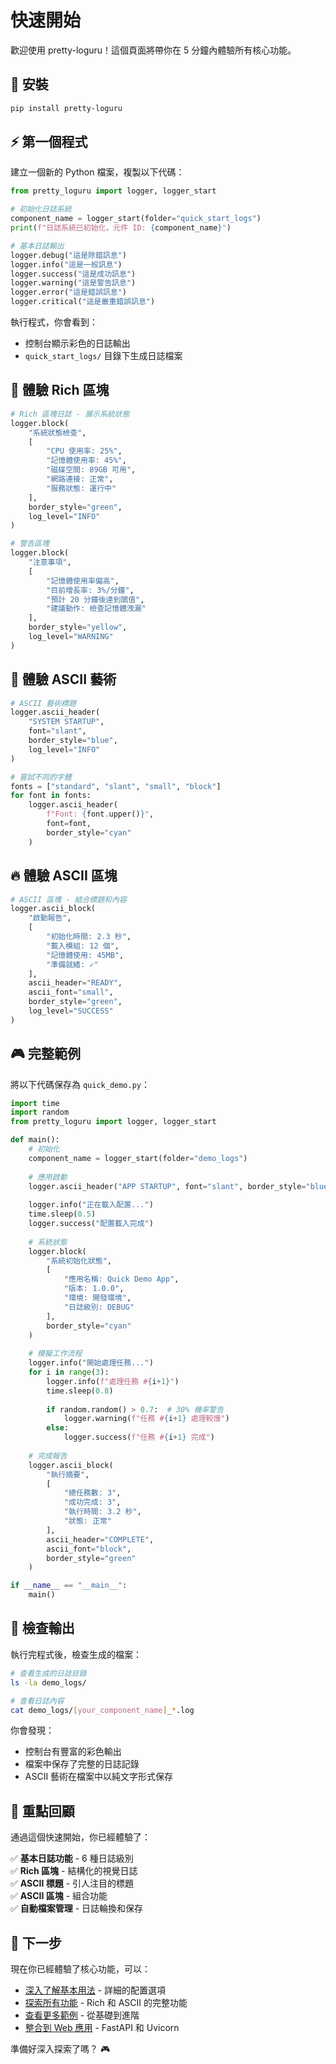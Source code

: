 # 快速開始

歡迎使用 pretty-loguru！這個頁面將帶你在 5 分鐘內體驗所有核心功能。

## 🚀 安裝

```bash
pip install pretty-loguru
```

## ⚡ 第一個程式

建立一個新的 Python 檔案，複製以下代碼：

```python
from pretty_loguru import logger, logger_start

# 初始化日誌系統
component_name = logger_start(folder="quick_start_logs")
print(f"日誌系統已初始化，元件 ID: {component_name}")

# 基本日誌輸出
logger.debug("這是除錯訊息")
logger.info("這是一般訊息") 
logger.success("這是成功訊息")
logger.warning("這是警告訊息")
logger.error("這是錯誤訊息")
logger.critical("這是嚴重錯誤訊息")
```

執行程式，你會看到：
- 控制台顯示彩色的日誌輸出
- `quick_start_logs/` 目錄下生成日誌檔案

## 🎨 體驗 Rich 區塊

```python
# Rich 區塊日誌 - 展示系統狀態
logger.block(
    "系統狀態檢查",
    [
        "CPU 使用率: 25%",
        "記憶體使用率: 45%", 
        "磁碟空間: 89GB 可用",
        "網路連接: 正常",
        "服務狀態: 運行中"
    ],
    border_style="green",
    log_level="INFO"
)

# 警告區塊
logger.block(
    "注意事項",
    [
        "記憶體使用率偏高",
        "目前增長率: 3%/分鐘",
        "預計 20 分鐘後達到閾值",
        "建議動作: 檢查記憶體洩漏"
    ],
    border_style="yellow", 
    log_level="WARNING"
)
```

## 🎯 體驗 ASCII 藝術

```python
# ASCII 藝術標題
logger.ascii_header(
    "SYSTEM STARTUP",
    font="slant",
    border_style="blue",
    log_level="INFO"
)

# 嘗試不同的字體
fonts = ["standard", "slant", "small", "block"]
for font in fonts:
    logger.ascii_header(
        f"Font: {font.upper()}",
        font=font,
        border_style="cyan"
    )
```

## 🔥 體驗 ASCII 區塊

```python
# ASCII 區塊 - 結合標題和內容
logger.ascii_block(
    "啟動報告", 
    [
        "初始化時間: 2.3 秒",
        "載入模組: 12 個",
        "記憶體使用: 45MB",
        "準備就緒: ✓"
    ],
    ascii_header="READY",
    ascii_font="small",
    border_style="green",
    log_level="SUCCESS"
)
```

## 🎮 完整範例

將以下代碼保存為 `quick_demo.py`：

```python
import time
import random
from pretty_loguru import logger, logger_start

def main():
    # 初始化
    component_name = logger_start(folder="demo_logs")
    
    # 應用啟動
    logger.ascii_header("APP STARTUP", font="slant", border_style="blue")
    
    logger.info("正在載入配置...")
    time.sleep(0.5)
    logger.success("配置載入完成")
    
    # 系統狀態
    logger.block(
        "系統初始化狀態",
        [
            "應用名稱: Quick Demo App",
            "版本: 1.0.0", 
            "環境: 開發環境",
            "日誌級別: DEBUG"
        ],
        border_style="cyan"
    )
    
    # 模擬工作流程
    logger.info("開始處理任務...")
    for i in range(3):
        logger.info(f"處理任務 #{i+1}")
        time.sleep(0.8)
        
        if random.random() > 0.7:  # 30% 機率警告
            logger.warning(f"任務 #{i+1} 處理較慢")
        else:
            logger.success(f"任務 #{i+1} 完成")
    
    # 完成報告
    logger.ascii_block(
        "執行摘要",
        [
            "總任務數: 3",
            "成功完成: 3", 
            "執行時間: 3.2 秒",
            "狀態: 正常"
        ],
        ascii_header="COMPLETE",
        ascii_font="block", 
        border_style="green"
    )

if __name__ == "__main__":
    main()
```

## 📁 檢查輸出

執行完程式後，檢查生成的檔案：

```bash
# 查看生成的日誌目錄
ls -la demo_logs/

# 查看日誌內容
cat demo_logs/[your_component_name]_*.log
```

你會發現：
- 控制台有豐富的彩色輸出
- 檔案中保存了完整的日誌記錄
- ASCII 藝術在檔案中以純文字形式保存

## 🎯 重點回顧

通過這個快速開始，你已經體驗了：

✅ **基本日誌功能** - 6 種日誌級別  
✅ **Rich 區塊** - 結構化的視覺日誌  
✅ **ASCII 標題** - 引人注目的標題  
✅ **ASCII 區塊** - 組合功能  
✅ **自動檔案管理** - 日誌輪換和保存  

## 🚀 下一步

現在你已經體驗了核心功能，可以：

- [深入了解基本用法](./basic-usage) - 詳細的配置選項
- [探索所有功能](../features/) - Rich 和 ASCII 的完整功能
- [查看更多範例](../examples/) - 從基礎到進階
- [整合到 Web 應用](../integrations/) - FastAPI 和 Uvicorn

準備好深入探索了嗎？ 🎮